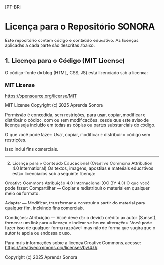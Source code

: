 [PT-BR]

# Licença para o Repositório SONORA

Este repositório contém código e conteúdo educativo. As licenças aplicadas a cada parte são descritas abaixo.

## 1. Licença para o Código (MIT License)

O código-fonte do blog (HTML, CSS, JS) está licenciado sob a licença:

### MIT License
https://opensource.org/license/MIT

MIT License
Copyright (c) 2025 Aprenda Sonora

Permissão é concedida, sem restrições, para usar, copiar, modificar e distribuir o código, 
com ou sem modificações, desde que este aviso de licença seja incluído em todas as cópias ou partes substanciais do código.

O que você pode fazer:
Usar, copiar, modificar e distribuir o código sem restrições.

Isso inclui fins comerciais.

___________________________

2. Licença para o Conteúdo Educacional (Creative Commons Attribution 4.0 International)
Os textos, imagens, apostilas e materiais educativos estão licenciados sob a seguinte licença:

Creative Commons Atribuição 4.0 Internacional (CC BY 4.0)
O que você pode fazer:
Compartilhar — Copiar e redistribuir o material em qualquer meio ou formato.

Adaptar — Modificar, transformar e construir a partir do material para qualquer fim, incluindo fins comerciais.

Condições:
Atribuição — Você deve dar o devido crédito ao autor (Sunset), fornecer um link para a licença e indicar se houve alterações. Você pode fazer isso de qualquer forma razoável, mas não de forma que sugira que o autor te apoia ou endossa o uso.

Para mais informações sobre a licença Creative Commons, acesse: https://creativecommons.org/licenses/by/4.0/.

Copyright (c) 2025 Aprenda Sonora